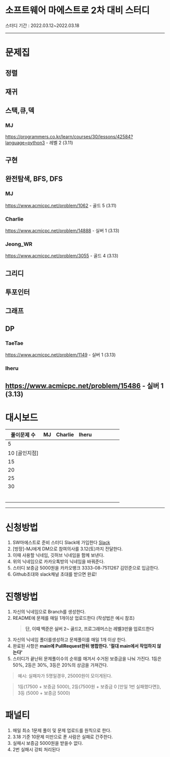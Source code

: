 # 소프트웨어 마에스트로 2차 대비 스터디

스터디 기간 : 2022.03.12~2022.03.18

---

# 문제집

## 정렬

## 재귀

## 스택,큐,덱

### MJ

https://programmers.co.kr/learn/courses/30/lessons/42584?language=python3 - 레벨 2 (3.11)

## 구현

## 완전탐색, BFS, DFS

### MJ

https://www.acmicpc.net/problem/1062 - 골드 5 (3.11)

### Charlie

https://www.acmicpc.net/problem/14888 - 실버 1 (3.13)

### Jeong_WR
https://www.acmicpc.net/problem/3055 - 골드 4 (3.13)

## 그리디

## 투포인터

## 그래프

## DP

### TaeTae

https://www.acmicpc.net/problem/1149 - 실버 1 (3.13)

### Iheru

https://www.acmicpc.net/problem/15486 - 실버 1 (3.13)
---

# 대시보드

| 풀이문제 수   | MJ  | Charlie | Iheru |     |     |     |     |     |
| ------------- | --- | ------- | --- | --- | --- | --- | --- | --- |
| 5             |     |         |     |     |     |     |     |     |
| 10 [골인지점] |     |         |     |     |     |     |     |     |
| 15            |     |         |     |     |     |     |     |     |
| 20            |     |         |     |     |     |     |     |     |
| 25            |     |         |     |     |     |     |     |     |
| 30            |     |         |     |     |     |     |     |     |
|               |     |         |     |     |     |     |     |     |
|               |     |         |     |     |     |     |     |     |
|               |     |         |     |     |     |     |     |     |
|               |     |         |     |     |     |     |     |     |
|               |     |         |     |     |     |     |     |     |
|               |     |         |     |     |     |     |     |     |

---

# 신청방법

1.  SW마에스트로 준비 스터디 Slack에 가입한다
    [Slack](https://join.slack.com/t/sw13hq/shared_invite/zt-141w0rypi-cn2PklTCUDGXLRHdOFKJZA)
2.  [방장]-MJ에게 DM으로 참여의사를 3.12(토)까지 전달한다.
3.  이때 사용할 닉네임, 깃허브 닉네임을 함께 보낸다.
4.  위의 닉네임으로 카카오톡방의 닉네임을 바꿔준다.
5.  스터디 보증금 5000원을 카카오뱅크 3333-08-7511267 김민준으로 입금한다.
6.  Github초대와 slack채널 초대를 받으면 완료!

# 진행방법

1.  자신의 닉네임으로 Branch를 생성한다.
2.  README에 문제를 매일 1개이상 업로드한다 (작성법은 예시 참조)
    > **단, 이때 백준은 실버 2~ 골드2, 프로그래머스는 레벨3만을 업로드한다**
3.  자신의 닉네임 폴더를생성하고 문제풀이를 매일 1개 이상 한다.
4.  완료된 사항은 **main에 PullRequest한뒤 병합한다. '절대 main에서 작업하지 않는다'**
5.  스터디가 끝난뒤 문제풀이수의 순위를 매겨서 수거된 보증금을 나눠 가진다. 1등은 50%, 2등은 30%, 3등은 20%의 상금을 가져간다.

> 예시: 실패자가 5명일경우, 25000원이 모이게된다.

> 1등(17500 + 보증금 5000), 2등(7500원 + 보증금 0 [만일 1번 실패했다면]), 3등 (5000 + 보증금 5000)

# 패널티

1.  매일 최소 1문제 풀이 및 문제 업로드를 원칙으로 한다.
2.  3.18 기준 10문제 미만으로 푼 사람은 실패로 간주한다.
3.  실패시 보증금 5000원을 받을수 없다.
4.  2번 실패시 강퇴 처리된다
